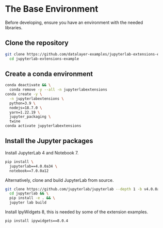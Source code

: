 # The Base Environment

Before developing, ensure you have an environment with the needed libraries.

## Clone the repository

```bash
git clone https://github.com/datalayer-examples/jupyterlab-extensions-example && \
  cd jupyterlab-extensions-example
```

## Create a conda environment

```bash
conda deactivate && \
  conda remove -y --all -n jupyterlabextensions
conda create -y \
  -n jupyterlabextensions \
  python=3.9 \
  nodejs=18.7.0 \
  yarn=1.22.19 \
  jupyter_packaging \
  twine
conda activate jupyterlabextensions
```

## Install the Jupyter packages

Install JupyterLab 4 and Notebook 7.

```bash
pip install \
  jupyterlab==4.0.0a34 \
  notebook==7.0.0a12
```

Alternatively, clone and build JupyterLab from source.

```bash
git clone https://github.com/jupyterlab/jupyterlab --depth 1 -b v4.0.0a34 && \
  cd jupyterlab && \
  pip install -e . && \
  jupyter lab build
```

Install IpyWidgets 8, this is needed by some of the extension examples.

```bash
pip install ipywidgets==8.0.4
```
